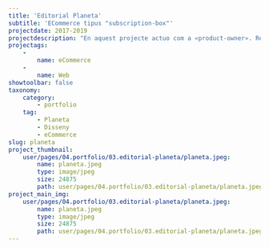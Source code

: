 ```yaml
---
title: 'Editorial Planeta'
subtitle: 'ECommerce tipus "subscription-box"'
projectdate: 2017-2019
projectdescription: "En aquest projecte actuo com a «product-owner». Recullo requeriments funcionals de l’àrea de negoci i genero els requeriments i especificacions tècnics per al proveïdor.\r\nPlanifico el desenvolupament i gestiono el cronograma del proveïdor.\r\nTambé m’ocupo de generar la documentació funcional, les especificacions i dissenys tècnics.\r\nEn aquest projecte no tinc cap contacte amb la tecnologia, com a desenvolupador, sinó com a prescriptor. El meu perfil, en aquest cas, és de gestió i disseny pur."
projectags:
    -
        name: eCommerce
    -
        name: Web
showtoolbar: false
taxonomy:
    category:
        - portfolio
    tag:
        - Planeta
        - Disseny
        - eCommerce
slug: planeta
project_thumbnail:
    user/pages/04.portfolio/03.editorial-planeta/planeta.jpeg:
        name: planeta.jpeg
        type: image/jpeg
        size: 24875
        path: user/pages/04.portfolio/03.editorial-planeta/planeta.jpeg
project_main_img:
    user/pages/04.portfolio/03.editorial-planeta/planeta.jpeg:
        name: planeta.jpeg
        type: image/jpeg
        size: 24875
        path: user/pages/04.portfolio/03.editorial-planeta/planeta.jpeg
---
```


